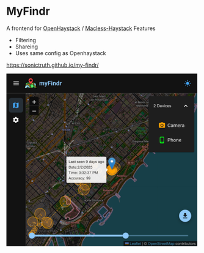 # MyFindr

A frontend for [OpenHaystack](https://github.com/seemoo-lab/openhaystack) / [Macless-Haystack](https://github.com/dchristl/macless-haystack)
Features
- Filtering
- Shareing
- Uses same config as Openhaystack
  
https://sonictruth.github.io/my-findr/


 
<img src="https://raw.githubusercontent.com/sonictruth/my-findr/refs/heads/main/screen.png" width="500">
